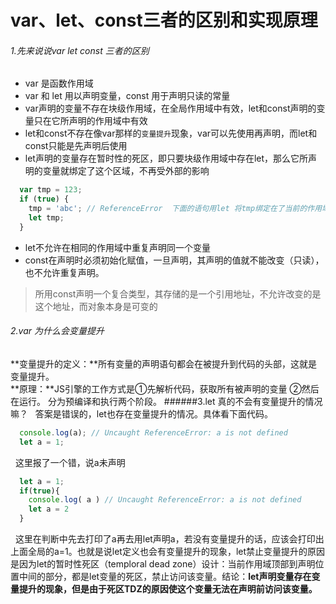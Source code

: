 # var、let、const三者的区别和实现原理
###### 1.先来说说var let const 三者的区别
* var 是函数作用域
* var 和 let 用以声明变量，const 用于声明只读的常量
* var声明的变量不存在块级作用域，在全局作用域中有效，let和const声明的变量只在它所声明的作用域中有效
* let和const不存在像var那样的`变量提升`现象，var可以先使用再声明，而let和const只能是先声明后使用
* let声明的变量存在暂时性的死区，即只要块级作用域中存在let，那么它所声明的变量就绑定了这个区域，不再受外部的影响
```javascript
  var tmp = 123;
  if (true) {
    tmp = 'abc'; // ReferenceError  下面的语句用let 将tmp绑定在了当前的作用域中，此时是未声明就使用了，所以报了语法错误。
    let tmp;  
  }
```
* let不允许在相同的作用域中重复声明同一个变量
* const在声明时必须初始化赋值，一旦声明，其声明的值就不能改变（只读），也不允许重复声明。
>所用const声明一个复合类型，其存储的是一个引用地址，不允许改变的是这个地址，而对象本身是可变的

###### 2.var 为什么会变量提升
**变量提升的定义：**所有变量的声明语句都会在被提升到代码的头部，这就是变量提升。<br/>
**原理：**JS引擎的工作方式是①先解析代码，获取所有被声明的变量 ②然后在运行。   分为预编译和执行两个阶段。
######3.let 真的不会有变量提升的情况嘛？
  &nbsp;&nbsp;答案是错误的，let也存在变量提升的情况。具体看下面代码。
```javascript
  console.log(a); // Uncaught ReferenceError: a is not defined
  let a = 1;
```
  &nbsp;&nbsp;这里报了一个错，说a未声明
```javascript
  let a = 1;
  if(true){
    console.log( a ) // Uncaught ReferenceError: a is not defined
    let a = 2
  }
```
  &nbsp;&nbsp;这里在判断中先去打印了a再去用let声明a，若没有变量提升的话，应该会打印出上面全局的a=1。也就是说let定义也会有变量提升的现象，let禁止变量提升的原因是因为let的暂时性死区（temploral dead zone）设计：当前作用域顶部到声明位置中间的部分，都是let变量的死区，禁止访问该变量。结论：**let声明变量存在变量提升的现象，但是由于死区TDZ的原因使这个变量无法在声明前访问该变量。**

  
